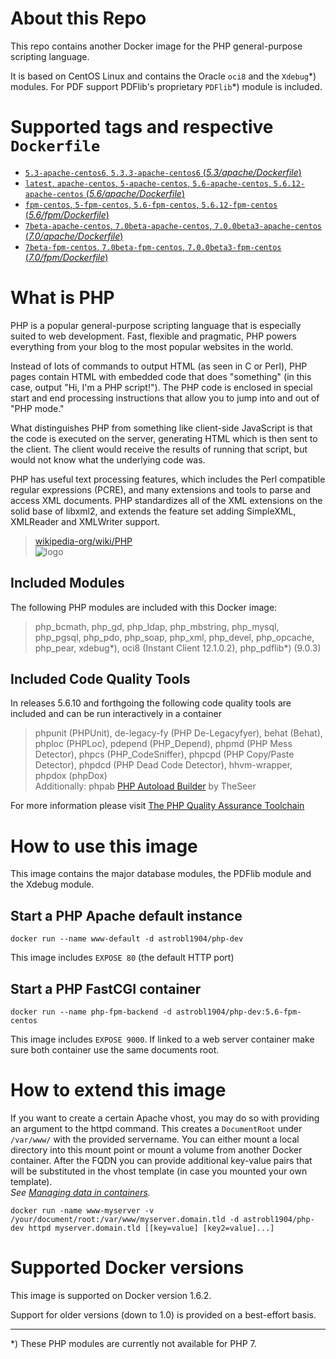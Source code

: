 # About this Repo

This repo contains another Docker image for the PHP general-purpose scripting language.

It is based on CentOS Linux and contains the Oracle `oci8` and the
`Xdebug`\*) modules. For PDF support PDFlib's proprietary `PDFlib`\*) module is
included.

# Supported tags and respective `Dockerfile`

- [`5.3-apache-centos6`, `5.3.3-apache-centos6` (*5.3/apache/Dockerfile*)](https://github.com/astrobl1904/docker-library/tree/master/php-dev/5.3/apache/Dockerfile)
- [`latest`, `apache-centos`, `5-apache-centos`, `5.6-apache-centos`, `5.6.12-apache-centos` (*5.6/apache/Dockerfile*)](https://github.com/astrobl1904/docker-library/tree/master/php-dev/5.6/apache/Dockerfile)
- [`fpm-centos`, `5-fpm-centos`, `5.6-fpm-centos`, `5.6.12-fpm-centos` (*5.6/fpm/Dockerfile*)](https://github.com/astrobl1904/docker-library/tree/master/php-dev/5.6/fpm/Dockerfile)
- [`7beta-apache-centos`, `7.0beta-apache-centos`, `7.0.0beta3-apache-centos` (*7.0/apache/Dockerfile*)](https://github.com/astrobl1904/docker-library/tree/master/php-dev/7.0/apache/Dockerfile)
- [`7beta-fpm-centos`, `7.0beta-fpm-centos`, `7.0.0beta3-fpm-centos` (*7.0/fpm/Dockerfile*)](https://github.com/astrobl1904/docker-library/tree/master/php-dev/7.0/fpm/Dockerfile)

# What is PHP

PHP is a popular general-purpose scripting language that is especially suited to web development.
Fast, flexible and pragmatic, PHP powers everything from your blog to the most popular websites in the world.

Instead of lots of commands to output HTML (as seen in C or Perl), PHP pages contain HTML with embedded code that does "something" (in this case, output "Hi, I'm a PHP script!"). The PHP code is enclosed in special start and end processing instructions <?php and ?> that allow you to jump into and out of "PHP mode."

What distinguishes PHP from something like client-side JavaScript is that the code is executed on the server, generating HTML which is then sent to the client. The client would receive the results of running that script, but would not know what the underlying code was.

PHP has useful text processing features, which includes the Perl compatible regular expressions (PCRE), and many extensions and tools to parse and access XML documents. PHP standardizes all of the XML extensions on the solid base of libxml2, and extends the feature set adding SimpleXML, XMLReader and XMLWriter support.

> [wikipedia-org/wiki/PHP](http://en.wikipedia.org/wiki/PHP)  
![logo](http://php.net/images/logos/php-med-trans.png)

## Included Modules

The following PHP modules are included with this Docker image:

> php\_bcmath, php\_gd, php\_ldap, php\_mbstring, php\_mysql, php\_pgsql, php\_pdo, php\_soap, php\_xml, php\_devel, php\_opcache, php\_pear, 
> xdebug\*), oci8 (Instant Client 12.1.0.2), php\_pdflib\*) (9.0.3)

## Included Code Quality Tools ##

In releases 5.6.10 and forthgoing the following code quality tools are included and can be run interactively in a container

> phpunit (PHPUnit), de-legacy-fy (PHP De-Legacyfyer), behat (Behat), phploc (PHPLoc), pdepend (PHP\_Depend), phpmd (PHP Mess Detector),
> phpcs (PHP\_CodeSniffer), phpcpd (PHP Copy/Paste Detector), phpdcd (PHP Dead Code Detector), hhvm-wrapper, phpdox (phpDox)  
> Additionally: phpab [PHP Autoload Builder](https://github.com/theseer/Autoload) by TheSeer

For more information please visit [The PHP Quality Assurance Toolchain](http://phpqatools.org)

# How to use this image

This image contains the major database modules, the PDFlib module and the Xdebug module.

## Start a PHP Apache default instance

    docker run --name www-default -d astrobl1904/php-dev
    
This image includes `EXPOSE 80` (the default HTTP port)

## Start a PHP FastCGI container

    docker run --name php-fpm-backend -d astrobl1904/php-dev:5.6-fpm-centos
    
This image includes `EXPOSE 9000`. If linked to a web server container make sure both container use the same documents root.

# How to extend this image

If you want to create a certain Apache vhost, you may do so with providing an argument to the httpd command. This creates a `DocumentRoot` under `/var/www/` with the provided servername. You can either mount a local directory into this mount point or mount a volume from another Docker container. After the FQDN you can provide additional key-value pairs that will be substituted in the vhost template (in case you mounted your own template).  
_See [Managing data in containers](https://docs.docker.com/userguide/dockervolumes/#volume)._

    docker run -name www-myserver -v /your/document/root:/var/www/myserver.domain.tld -d astrobl1904/php-dev httpd myserver.domain.tld [[key=value] [key2=value]...]

# Supported Docker versions

This image is supported on Docker version 1.6.2.

Support for older versions (down to 1.0) is provided on a best-effort basis.

---
\*) These PHP modules are currently not available for PHP 7.